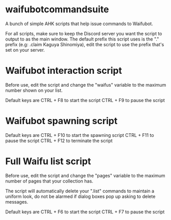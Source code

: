 # waifubotcommandsuite
A bunch of simple AHK scripts that help issue commands to Waifubot.

For all scripts, make sure to keep the Discord server you want the script to output to as the main window.
The default prefix this script uses is the "." prefix (e.g: .claim Kaguya Shinomiya), edit the script to use the prefix that's set on your server.

# Waifubot interaction script
Before use, edit the script and change the "waifus" variable to the maximum number shown on your list.

Default keys are
CTRL + F8 to start the script
CTRL + F9 to pause the script

# Waifubot spawning script

Default keys are
CTRL + F10 to start the spawning script
CTRL + F11 to pause the script
CTRL + F12 to terminate the script

# Full Waifu list script
Before use, edit the script and change the "pages" variable to the maximum number of pages that your collection has.

The script will automatically delete your ".list" commands to maintain a uniform look, do not be alarmed if dialog boxes pop up asking to delete messages.

Default keys are
CTRL + F6 to start the script
CTRL + F7 to pause the script
